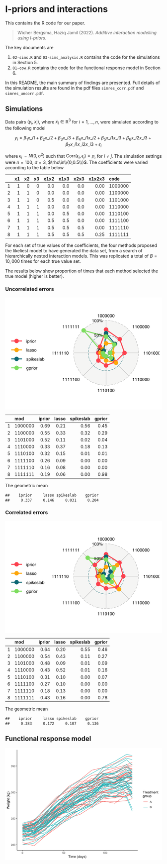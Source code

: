 I-priors and interactions
================

This contains the R code for our paper.

> Wicher Bergsma, Haziq Jamil (2022). *Additive interaction modelling
> using I-priors*.

The key documents are

1.  `02-sims.R` and `03-sims_analysis.R` contains the code for the
    simulations in Section 5.
2.  `01-cow.R` contains the code for the functional response model in
    Section 6.

In this README, the main summary of findings are presented. Full details
of the simulation results are found in the pdf files `simres_corr.pdf`
and `simres_uncorr.pdf`.

## Simulations

Data pairs $(y_i,x_i)$, where $x_i\in\mathbb R^3$ for $i=1,\dots,n$,
were simulated according to the following model

$$ y_i = \beta_1 x\_{i1} + \beta_2 x\_{i2} + \beta_3 x\_{i3} + \beta_4
x\_{i1}x\_{i2} + \beta_5 x\_{i1}x\_{i3} + \beta_6 x\_{i2}x\_{i3} +
\beta_7 x\_{i1}x\_{i2}x\_{i3} + \epsilon_i $$

where $\epsilon_i\sim N(0,\sigma^2)$ such that
$\text{Corr}(\epsilon_i,\epsilon_j)=\rho$, for $i\neq j$. The simulation
settings were $n=100$, $\sigma=3$, $\rho\in\\{0,0.5\\}$. The
coefficients were varied according to the table below

|     |  x1 |  x2 |  x3 | x1x2 | x1x3 | x2x3 | x1x2x3 | code    |
|:----|----:|----:|----:|-----:|-----:|-----:|-------:|:--------|
| 1   |   1 |   0 |   0 |  0.0 |  0.0 |  0.0 |   0.00 | 1000000 |
| 2   |   1 |   1 |   0 |  0.0 |  0.0 |  0.0 |   0.00 | 1100000 |
| 3   |   1 |   1 |   0 |  0.5 |  0.0 |  0.0 |   0.00 | 1101000 |
| 4   |   1 |   1 |   1 |  0.0 |  0.0 |  0.0 |   0.00 | 1110000 |
| 5   |   1 |   1 |   1 |  0.0 |  0.5 |  0.0 |   0.00 | 1110100 |
| 6   |   1 |   1 |   1 |  0.5 |  0.5 |  0.0 |   0.00 | 1111100 |
| 7   |   1 |   1 |   1 |  0.5 |  0.5 |  0.5 |   0.00 | 1111110 |
| 8   |   1 |   1 |   1 |  0.5 |  0.5 |  0.5 |   0.25 | 1111111 |

For each set of true values of the coefficients, the four methods
proposed the likeliest model to have generated the data set, from a
search of hierarchically nested interaction models. This was replicated
a total of $B=10,000$ times for each true value set.

The results below show proportion of times that each method selected the
true model (higher is better).

### Uncorrelated errors

![](figure/sims_uncorr-1.png)<!-- -->

|     | mod     | iprior | lasso | spikeslab | gprior |
|:----|:--------|-------:|------:|----------:|-------:|
| 1   | 1000000 |   0.69 |  0.21 |      0.56 |   0.45 |
| 2   | 1100000 |   0.55 |  0.33 |      0.32 |   0.29 |
| 3   | 1101000 |   0.52 |  0.11 |      0.02 |   0.04 |
| 4   | 1110000 |   0.33 |  0.37 |      0.18 |   0.13 |
| 5   | 1110100 |   0.32 |  0.15 |      0.01 |   0.01 |
| 6   | 1111100 |   0.26 |  0.09 |      0.00 |   0.00 |
| 7   | 1111110 |   0.16 |  0.08 |      0.00 |   0.00 |
| 8   | 1111111 |   0.19 |  0.06 |      0.00 |   0.98 |

The geometric mean

    ##    iprior     lasso spikeslab    gprior 
    ##     0.337     0.146     0.031     0.204

### Correlated errors

![](figure/sims_corr-1.png)<!-- -->

|     | mod     | iprior | lasso | spikeslab | gprior |
|:----|:--------|-------:|------:|----------:|-------:|
| 1   | 1000000 |   0.64 |  0.20 |      0.55 |   0.46 |
| 2   | 1100000 |   0.54 |  0.43 |      0.11 |   0.27 |
| 3   | 1101000 |   0.48 |  0.09 |      0.01 |   0.09 |
| 4   | 1110000 |   0.43 |  0.52 |      0.01 |   0.16 |
| 5   | 1110100 |   0.31 |  0.10 |      0.00 |   0.07 |
| 6   | 1111100 |   0.27 |  0.10 |      0.00 |   0.00 |
| 7   | 1111110 |   0.18 |  0.13 |      0.00 |   0.00 |
| 8   | 1111111 |   0.43 |  0.16 |      0.00 |   0.78 |

The geometric mean

    ##    iprior     lasso spikeslab    gprior 
    ##     0.383     0.172     0.107     0.136

## Functional response model

![](figure/cow_plot-1.png)<!-- -->
